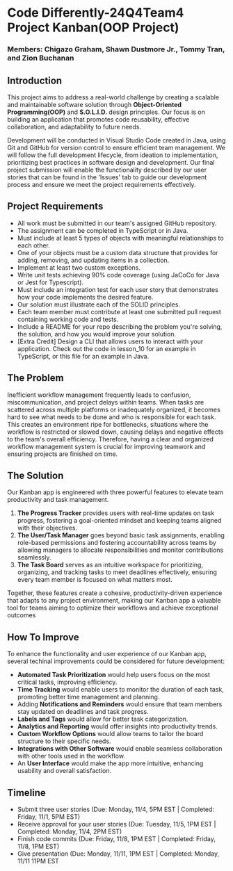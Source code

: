# Code Differently-24Q4Team4 Project Kanban(OOP Project)

### Members: Chigazo Graham, Shawn Dustmore Jr., Tommy Tran, and Zion Buchanan  

## Introduction

This project aims to address a real-world challenge by creating a scalable and maintainable software solution through **Object-Oriented Programming(OOP)** and **S.O.L.I.D.** design principles. Our focus is on building an application that promotes code reusability, effective collaboration, and adaptability to future needs.

Development will be conducted in Visual Studio Code created in Java, using Git and GitHub for version control to ensure efficient team management. We will follow the full development lifecycle, from ideation to implementation, prioritizing best practices in software design and development. Our final project submission will enable the functionality described by our user stories that can be found in the 'Issues' tab to guide our development process and ensure we meet the project requirements effectively.

## Project Requirements

-  All work must be submitted in our team's assigned GitHub repository.
-  The assignment can be completed in TypeScript or in Java.
-  Must include at least 5 types of objects with meaningful relationships to each other.
-  One of your objects must be a custom data structure that provides for adding, removing, and updating items in a collection.
-  Implement at least two custom exceptions.
-  Write unit tests achieving 90% code coverage (using JaCoCo for Java or Jest for Typescript).
-  Must include an integration test for each user story that demonstrates how your code implements the desired feature.
-  Our solution must illustrate each of the SOLID principles.
-  Each team member must contribute at least one submitted pull request containing working code and tests.
-  Include a README for your repo describing the problem you're solving, the solution, and how you would improve your solution.
-  [Extra Credit] Design a CLI that allows users to interact with your application. Check out the code in lesson_10 for an example in TypeScript, or this file for an example in Java.

## The Problem

Inefficient workflow management frequently leads to confusion, miscommunication, and project delays within teams. When tasks are scattered across multiple platforms or inadequately organized, it becomes hard to see what needs to be done and who is responsible for each task. This creates an environment ripe for bottlenecks, situations where the workflow is restricted or slowed down, causing delays and negative effects to the team's overall efficiency. Therefore, having a clear and organized workflow management system is crucial for improving teamwork and ensuring projects are finished on time.

## The Solution

Our Kanban app is engineered with three powerful features to elevate team productivity and task management. 

1. **The Progress Tracker** provides users with real-time updates on task progress, fostering a goal-oriented mindset and keeping teams aligned with their objectives.
2. **The User/Task Manager** goes beyond basic task assignments, enabling role-based permissions and fostering accountability across teams by allowing managers to allocate responsibilities and monitor contributions seamlessly.
3. **The Task Board** serves as an intuitive workspace for prioritizing, organizing, and tracking tasks to meet deadlines effectively, ensuring every team member is focused on what matters most. 

Together, these features create a cohesive, productivity-driven experience that adapts to any project environment, making our Kanban app a valuable tool for teams aiming to optimize their workflows and achieve exceptional outcomes

## How To Improve

To enhance the functionality and user experience of our Kanban app, several techinal improvements could be considered for future development:

- **Automated Task Prioritization** would help users focus on the most critical tasks, improving efficiency. 
- **Time Tracking** would enable users to monitor the duration of each task, promoting better time management and planning. 
- Adding **Notifications and Reminders** would ensure that team members stay updated on deadlines and task progress. 
- **Labels and Tags** would allow for better task categorization.
- **Analytics and Reporting** would offer insights into productivity trends.
- **Custom Workflow Options** would allow teams to tailor the board structure to their specific needs.
- **Integrations with Other Software** would enable seamless collaboration with other tools used in the workflow.
- An **User Interface** would make the app more intuitive, enhancing usability and overall satisfaction.

## Timeline

* Submit three user stories (Due: Monday, 11/4, 5PM EST | Completed: Friday, 11/1, 5PM EST)
* Receive approval for your user stories (Due: Tuesday, 11/5, 1PM EST | Completed: Monday, 11/4, 2PM EST)
* Finish code commits (Due: Friday, 11/8, 1PM EST | Completed: Friday, 11/8, 1PM EST)
* Give presentation (Due: Monday, 11/11, 1PM EST | Completed: Monday, 11/11 11PM EST


